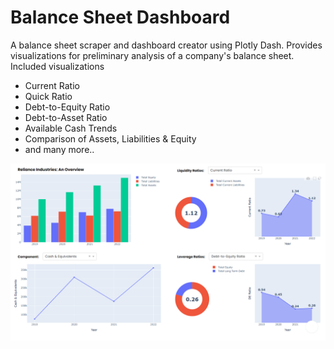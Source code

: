# Balance Sheet Dashboard

A balance sheet scraper and dashboard creator using Plotly Dash. Provides visualizations for preliminary analysis of a company's balance sheet.
Included visualizations
* Current Ratio
* Quick Ratio
* Debt-to-Equity Ratio
* Debt-to-Asset Ratio
* Available Cash Trends
* Comparison of Assets, Liabilities & Equity
* and many more..

![alt text](https://github.com/vishesh147/balance-sheet-dashboard/blob/main/sample-image.png)

